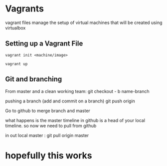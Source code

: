 # Vagrants

vagrant files manage the setup of virtual machines that will be created using virtualbox

## Setting up a Vagrant File

    vagrant init <machine/image>

    vagrant up

## Git and branching



From master and a clean working team:
  git checkout - b name-branch



pushing a branch (add and commit on a branch)
  git push origin <branch-name>



Go to github to merge branch and master



what happens is the master timeline in github is a head of your local timeline.
so now we need to pull from github



in out local master :
git pull origin master

# hopefully this works
